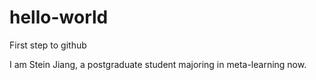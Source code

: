 # hello-world
First step to github

I am Stein Jiang, a postgraduate student majoring in meta-learning now.
